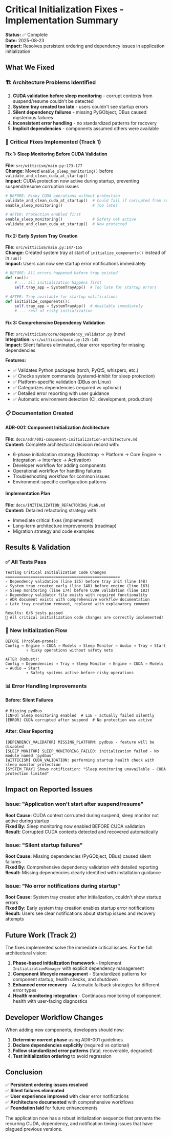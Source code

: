 # Critical Initialization Fixes - Implementation Summary

**Status:** ✅ Complete  
**Date:** 2025-08-23  
**Impact:** Resolves persistent ordering and dependency issues in application initialization

## What We Fixed

### 🏗️ Architecture Problems Identified
1. **CUDA validation before sleep monitoring** - corrupt contexts from suspend/resume couldn't be detected
2. **System tray created too late** - users couldn't see startup errors  
3. **Silent dependency failures** - missing PyGObject, DBus caused mysterious failures
4. **Inconsistent error handling** - no standardized patterns for recovery
5. **Implicit dependencies** - components assumed others were available

### 🔧 Critical Fixes Implemented (Track 1)

#### Fix 1: Sleep Monitoring Before CUDA Validation
**File:** `src/witticism/main.py:173-177`  
**Change:** Moved `enable_sleep_monitoring()` before `validate_and_clean_cuda_at_startup()`  
**Impact:** CUDA protection now active during startup, preventing suspend/resume corruption issues

```python
# BEFORE: Risky CUDA operations without protection
validate_and_clean_cuda_at_startup()  # Could fail if corrupted from suspend
enable_sleep_monitoring()             # Too late!

# AFTER: Protection enabled first
enable_sleep_monitoring()             # Safety net active
validate_and_clean_cuda_at_startup()  # Now protected
```

#### Fix 2: Early System Tray Creation
**File:** `src/witticism/main.py:147-155`  
**Change:** Created system tray at start of `initialize_components()` instead of in `run()`  
**Impact:** Users can now see startup error notifications immediately

```python
# BEFORE: All errors happened before tray existed
def run():
    # ... all initialization happens first
    self.tray_app = SystemTrayApp()  # Too late for startup errors

# AFTER: Tray available for startup notifications
def initialize_components():
    self.tray_app = SystemTrayApp()  # Available immediately
    # ... rest of risky initialization
```

#### Fix 3: Comprehensive Dependency Validation
**File:** `src/witticism/core/dependency_validator.py` (new)  
**Integration:** `src/witticism/main.py:125-145`  
**Impact:** Silent failures eliminated, clear error reporting for missing dependencies

**Features:**
- ✅ Validates Python packages (torch, PyQt5, whisperx, etc.)
- ✅ Checks system commands (systemd-inhibit for sleep protection)  
- ✅ Platform-specific validation (DBus on Linux)
- ✅ Categorizes dependencies (required vs optional)
- ✅ Detailed error reporting with user guidance
- ✅ Automatic environment detection (CI, development, production)

### 📋 Documentation Created

#### ADR-001: Component Initialization Architecture
**File:** `docs/adr/001-component-initialization-architecture.md`  
**Content:** Complete architectural decision record with:
- 6-phase initialization strategy (Bootstrap → Platform → Core Engine → Integration → Interface → Activation)
- Developer workflow for adding components
- Operational workflow for handling failures
- Troubleshooting workflow for common issues
- Environment-specific configuration patterns

#### Implementation Plan
**File:** `docs/INITIALIZATION_REFACTORING_PLAN.md`  
**Content:** Detailed refactoring strategy with:
- Immediate critical fixes (implemented)
- Long-term architecture improvements (roadmap)
- Migration strategy and code examples

## Results & Validation

### ✅ All Tests Pass
```
Testing Critical Initialization Code Changes
==================================================
✓ Dependency validation (line 125) before tray init (line 148)
✓ System tray created early (line 148) before engine (line 163)  
✓ Sleep monitoring (line 174) before CUDA validation (line 183)
✓ Dependency validator file exists with required functionality
✓ ADR document exists with comprehensive workflow documentation
✓ Late tray creation removed, replaced with explanatory comment

Results: 6/6 tests passed
🎉 All critical initialization code changes are correctly implemented!
```

### 🔄 New Initialization Flow
```
BEFORE (Problem-prone):
Config → Engine → CUDA → Models → Sleep Monitor → Audio → Tray → Start
         ↑ Risky operations without safety nets

AFTER (Robust):  
Config → Dependencies → Tray → Sleep Monitor → Engine → CUDA → Models → Audio → Start
         ↑ Safety systems active before risky operations
```

### 📊 Error Handling Improvements

#### Before: Silent Failures
```
# Missing pydbus
[INFO] Sleep monitoring enabled  # LIE - actually failed silently
[ERROR] CUDA corrupted after suspend  # No protection was active
```

#### After: Clear Reporting  
```
[DEPENDENCY_VALIDATOR] MISSING_PLATFORM: pydbus - feature will be disabled
[SLEEP_MONITOR] SLEEP_MONITORING_FAILED: initialization failed - No module named 'pydbus'  
[WITTICISM] CUDA_VALIDATION: performing startup health check with sleep monitor protection
[SYSTEM_TRAY] Shows notification: "Sleep monitoring unavailable - CUDA protection limited"
```

## Impact on Reported Issues

### Issue: "Application won't start after suspend/resume"
**Root Cause:** CUDA context corrupted during suspend, sleep monitor not active during startup  
**Fixed By:** Sleep monitoring now enabled BEFORE CUDA validation  
**Result:** Corrupted CUDA contexts detected and recovered automatically

### Issue: "Silent startup failures"  
**Root Cause:** Missing dependencies (PyGObject, DBus) caused silent failures  
**Fixed By:** Comprehensive dependency validation with detailed reporting  
**Result:** Missing dependencies clearly identified with installation guidance  

### Issue: "No error notifications during startup"
**Root Cause:** System tray created after initialization, couldn't show startup errors  
**Fixed By:** Early system tray creation enables startup error notifications  
**Result:** Users see clear notifications about startup issues and recovery attempts

## Future Work (Track 2)

The fixes implemented solve the immediate critical issues. For the full architectural vision:

1. **Phase-based initialization framework** - Implement `InitializationManager` with explicit dependency management
2. **Component lifecycle management** - Standardized patterns for component startup, health checks, and shutdown  
3. **Enhanced error recovery** - Automatic fallback strategies for different error types
4. **Health monitoring integration** - Continuous monitoring of component health with user-facing diagnostics

## Developer Workflow Changes

When adding new components, developers should now:

1. **Determine correct phase** using ADR-001 guidelines
2. **Declare dependencies explicitly** (required vs optional)
3. **Follow standardized error patterns** (fatal, recoverable, degraded)
4. **Test initialization ordering** to avoid regression

## Conclusion

✅ **Persistent ordering issues resolved**  
✅ **Silent failures eliminated**  
✅ **User experience improved** with clear error notifications  
✅ **Architecture documented** with comprehensive workflows  
✅ **Foundation laid** for future enhancements  

The application now has a robust initialization sequence that prevents the recurring CUDA, dependency, and notification timing issues that have plagued previous versions.